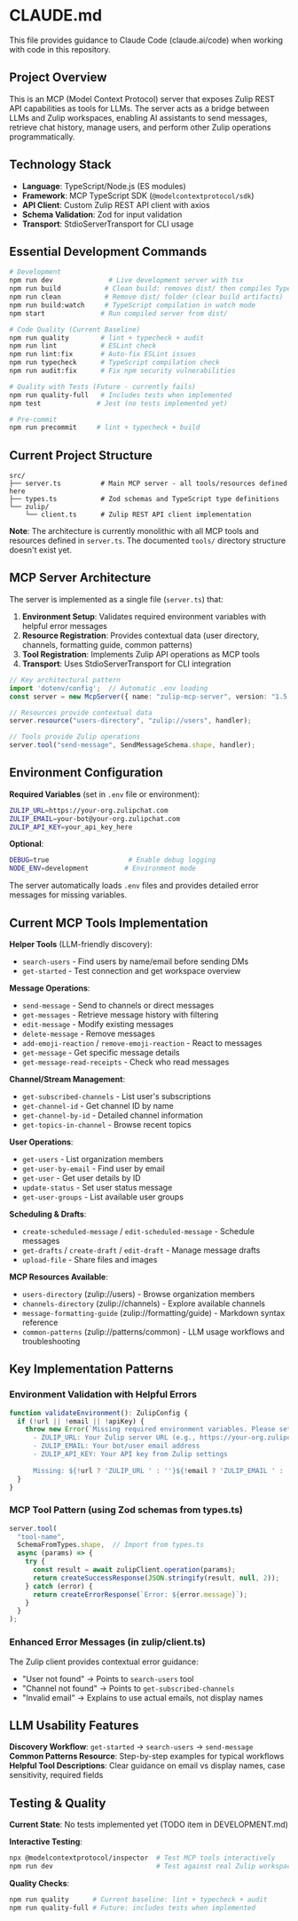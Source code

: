 # CLAUDE.md

This file provides guidance to Claude Code (claude.ai/code) when working with code in this repository.

## Project Overview

This is an MCP (Model Context Protocol) server that exposes Zulip REST API capabilities as tools for LLMs. The server acts as a bridge between LLMs and Zulip workspaces, enabling AI assistants to send messages, retrieve chat history, manage users, and perform other Zulip operations programmatically.

## Technology Stack

- **Language**: TypeScript/Node.js (ES modules)
- **Framework**: MCP TypeScript SDK (`@modelcontextprotocol/sdk`)
- **API Client**: Custom Zulip REST API client with axios
- **Schema Validation**: Zod for input validation
- **Transport**: StdioServerTransport for CLI usage

## Essential Development Commands

```bash
# Development
npm run dev              # Live development server with tsx
npm run build           # Clean build: removes dist/ then compiles TypeScript
npm run clean           # Remove dist/ folder (clear build artifacts)
npm run build:watch     # TypeScript compilation in watch mode
npm start              # Run compiled server from dist/

# Code Quality (Current Baseline)
npm run quality        # lint + typecheck + audit
npm run lint           # ESLint check
npm run lint:fix       # Auto-fix ESLint issues
npm run typecheck      # TypeScript compilation check
npm run audit:fix      # Fix npm security vulnerabilities

# Quality with Tests (Future - currently fails)
npm run quality-full   # Includes tests when implemented
npm test              # Jest (no tests implemented yet)

# Pre-commit
npm run precommit     # lint + typecheck + build
```

## Current Project Structure

```
src/
├── server.ts          # Main MCP server - all tools/resources defined here
├── types.ts           # Zod schemas and TypeScript type definitions
└── zulip/
    └── client.ts      # Zulip REST API client implementation
```

**Note**: The architecture is currently monolithic with all MCP tools and resources defined in `server.ts`. The documented `tools/` directory structure doesn't exist yet.

## MCP Server Architecture

The server is implemented as a single file (`server.ts`) that:

1. **Environment Setup**: Validates required environment variables with helpful error messages
2. **Resource Registration**: Provides contextual data (user directory, channels, formatting guide, common patterns)
3. **Tool Registration**: Implements Zulip API operations as MCP tools
4. **Transport**: Uses StdioServerTransport for CLI integration

```typescript
// Key architectural pattern
import 'dotenv/config';  // Automatic .env loading
const server = new McpServer({ name: "zulip-mcp-server", version: "1.5.0" });

// Resources provide contextual data
server.resource("users-directory", "zulip://users", handler);

// Tools provide Zulip operations  
server.tool("send-message", SendMessageSchema.shape, handler);
```

## Environment Configuration

**Required Variables** (set in `.env` file or environment):
```bash
ZULIP_URL=https://your-org.zulipchat.com
ZULIP_EMAIL=your-bot@your-org.zulipchat.com  
ZULIP_API_KEY=your_api_key_here
```

**Optional**:
```bash
DEBUG=true                    # Enable debug logging
NODE_ENV=development         # Environment mode
```

The server automatically loads `.env` files and provides detailed error messages for missing variables.

## Current MCP Tools Implementation

**Helper Tools** (LLM-friendly discovery):
- `search-users` - Find users by name/email before sending DMs
- `get-started` - Test connection and get workspace overview

**Message Operations**:
- `send-message` - Send to channels or direct messages
- `get-messages` - Retrieve message history with filtering
- `edit-message` - Modify existing messages  
- `delete-message` - Remove messages
- `add-emoji-reaction` / `remove-emoji-reaction` - React to messages
- `get-message` - Get specific message details
- `get-message-read-receipts` - Check who read messages

**Channel/Stream Management**:
- `get-subscribed-channels` - List user's subscriptions
- `get-channel-id` - Get channel ID by name
- `get-channel-by-id` - Detailed channel information
- `get-topics-in-channel` - Browse recent topics

**User Operations**:
- `get-users` - List organization members
- `get-user-by-email` - Find user by email
- `get-user` - Get user details by ID
- `update-status` - Set user status message
- `get-user-groups` - List available user groups

**Scheduling & Drafts**:
- `create-scheduled-message` / `edit-scheduled-message` - Schedule messages
- `get-drafts` / `create-draft` / `edit-draft` - Manage message drafts
- `upload-file` - Share files and images

**MCP Resources Available**:
- `users-directory` (zulip://users) - Browse organization members
- `channels-directory` (zulip://channels) - Explore available channels
- `message-formatting-guide` (zulip://formatting/guide) - Markdown syntax reference
- `common-patterns` (zulip://patterns/common) - LLM usage workflows and troubleshooting

## Key Implementation Patterns

### Environment Validation with Helpful Errors
```typescript
function validateEnvironment(): ZulipConfig {
  if (!url || !email || !apiKey) {
    throw new Error(`Missing required environment variables. Please set:
      - ZULIP_URL: Your Zulip server URL (e.g., https://your-org.zulipchat.com)
      - ZULIP_EMAIL: Your bot/user email address  
      - ZULIP_API_KEY: Your API key from Zulip settings
      
      Missing: ${!url ? 'ZULIP_URL ' : ''}${!email ? 'ZULIP_EMAIL ' : ''}${!apiKey ? 'ZULIP_API_KEY ' : ''}`);
  }
}
```

### MCP Tool Pattern (using Zod schemas from types.ts)
```typescript
server.tool(
  "tool-name",
  SchemaFromTypes.shape,  // Import from types.ts
  async (params) => {
    try {
      const result = await zulipClient.operation(params);
      return createSuccessResponse(JSON.stringify(result, null, 2));
    } catch (error) {
      return createErrorResponse(`Error: ${error.message}`);
    }
  }
);
```

### Enhanced Error Messages (in zulip/client.ts)
The Zulip client provides contextual error guidance:
- "User not found" → Points to `search-users` tool
- "Channel not found" → Points to `get-subscribed-channels`
- "Invalid email" → Explains to use actual emails, not display names

## LLM Usability Features

**Discovery Workflow**: `get-started` → `search-users` → `send-message`
**Common Patterns Resource**: Step-by-step examples for typical workflows
**Helpful Tool Descriptions**: Clear guidance on email vs display names, case sensitivity, required fields

## Testing & Quality

**Current State**: No tests implemented yet (TODO item in DEVELOPMENT.md)

**Interactive Testing**:
```bash
npx @modelcontextprotocol/inspector  # Test MCP tools interactively
npm run dev                          # Test against real Zulip workspace
```

**Quality Checks**:
```bash
npm run quality      # Current baseline: lint + typecheck + audit
npm run quality-full # Future: includes tests when implemented
```
